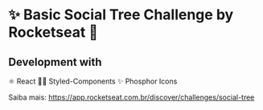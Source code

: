 # ✨ Basic Social Tree Challenge by Rocketseat 🚀

## Development with

⚛️ React
💅🏻 Styled-Components
✨ Phosphor Icons

Saiba mais: https://app.rocketseat.com.br/discover/challenges/social-tree
